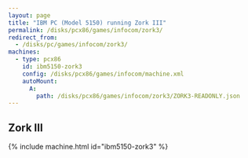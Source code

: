 ```yaml
---
layout: page
title: "IBM PC (Model 5150) running Zork III"
permalink: /disks/pcx86/games/infocom/zork3/
redirect_from:
  - /disks/pc/games/infocom/zork3/
machines:
  - type: pcx86
    id: ibm5150-zork3
    config: /disks/pcx86/games/infocom/machine.xml
    autoMount:
      A:
        path: /disks/pcx86/games/infocom/zork3/ZORK3-READONLY.json
---
```


Zork III
---

{% include machine.html id="ibm5150-zork3" %}
